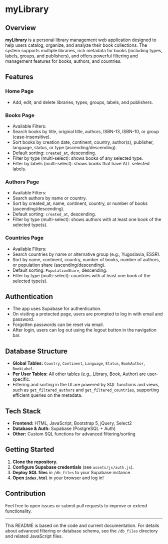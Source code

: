 # myLibrary

## Overview

**myLibrary** is a personal library management web application designed to help users catalog, organize, and analyze their book collections. The system supports multiple libraries, rich metadata for books (including types, labels, groups, and publishers), and offers powerful filtering and management features for books, authors, and countries.

## Features

### Home Page
- Add, edit, and delete libraries, types, groups, labels, and publishers.

### Books Page
- Available Filters:
- Search books by title, original title, authors, ISBN-13, ISBN-10, or group (case-insensitive).
- Sort books by creation date, continent, country, author(s), publisher, language, status, or type (ascending/descending).
- Default sorting: `created_at`, descending.
- Filter by type (multi-select): shows books of any selected type.
- Filter by labels (multi-select): shows books that have ALL selected labels.

### Authors Page
- Available Filters:
- Search authors by name or country.
- Sort by created_at, name, continent, country, or number of books (ascending/descending).
- Default sorting: `created_at`, descending.
- Filter by type (multi-select): shows authors with at least one book of the selected type(s).

### Countries Page
- Available Filters:
- Search countries by name or alternative group (e.g., Yugoslavia, ESSR).
- Sort by name, continent, country, number of books, number of authors, or population share (ascending/descending).
- Default sorting: `PopulationShare`, descending.
- Filter by type (multi-select): countries with at least one book of the selected type(s).

## Authentication
- The app uses Supabase for authentication.
- On visiting a protected page, users are prompted to log in with email and password.
- Forgotten passwords can be reset via email.
- After login, users can log out using the logout button in the navigation bar.

## Database Structure

- **Global Tables:** `Country`, `Continent`, `Language`, `Status`, `BookAuthor`, `BookLabel`.
- **Per User Tables:** All other tables (e.g., Library, Book, Author) are user-specific.
- Filtering and sorting in the UI are powered by SQL functions and views, such as `get_filtered_authors` and `get_filtered_countries`, supporting efficient queries on the metadata.

## Tech Stack

- **Frontend:** HTML, JavaScript, Bootstrap 5, jQuery, Select2
- **Database & Auth:** Supabase (PostgreSQL + Auth)
- **Other:** Custom SQL functions for advanced filtering/sorting

## Getting Started

1. **Clone the repository.**
2. **Configure Supabase credentials** (see `assets/js/auth.js`).
3. **Deploy SQL files** in `/db_files` to your Supabase instance.
4. **Open `index.html`** in your browser and log in!

## Contribution

Feel free to open issues or submit pull requests to improve or extend functionality.

---
This README is based on the code and current documentation. For details about advanced filtering or database schema, see the `/db_files` directory and related JavaScript files.